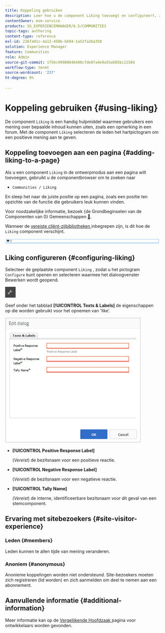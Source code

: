 ```yaml
---
title: Koppeling gebruiken
description: Leer hoe u de component Liking toevoegt en configureert, zodat gebruikers een mening over een bepaald stuk inhoud, zoals een commentaar, kunnen uiten.
contentOwner: msm-service
products: SG_EXPERIENCEMANAGER/6.5/COMMUNITIES
topic-tags: authoring
content-type: reference
exl-id: 226fa91c-4a12-4586-b694-1a52fa2ba358
solution: Experience Manager
feature: Communities
role: Admin
source-git-commit: 1f56c99980846400cfde8fa4e9a55e885bc2258d
workflow-type: tm+mt
source-wordcount: '237'
ht-degree: 0%

---
```


# Koppeling gebruiken {#using-liking}

De component `Liking` is een handig hulpmiddel waarmee gebruikers een mening over bepaalde inhoud kunnen uiten, zoals een opmerking in een forum. Met de component `Liking` selecteren de leden het hartpictogram om een positieve mening aan te geven.

## Koppeling toevoegen aan een pagina {#adding-liking-to-a-page}

Als u een component `Liking` in de ontwerpmodus aan een pagina wilt toevoegen, gebruikt u de componentbrowser om te zoeken naar

* `Communities / Liking`

En sleep het naar de juiste positie op een pagina, zoals een positie ten opzichte van de functie die gebruikers leuk kunnen vinden.

Voor noodzakelijke informatie, bezoek {de Grondbeginselen van de Componenten van 0} Gemeenschappen [&#128279;](basics.md).

Wanneer de [ vereiste cliënt-zijbibliotheken ](essentials-liking.md#essentials-for-client-side) inbegrepen zijn, is dit hoe de `Liking` component verschijnt.

![ houden-component ](assets/liking-component.png)

## Liking configureren {#configuring-liking}

Selecteer de geplaatste component `Liking` , zodat u het pictogram `Configure` kunt openen en selecteren waarmee het dialoogvenster Bewerken wordt geopend.

![ vorm-nieuw ](assets/configure-new.png)

Geef onder het tabblad **[!UICONTROL Texts & Labels]** de eigenschappen op die worden gebruikt voor het opnemen van &#39;like&#39;.

![ vormen-houden ](assets/configure-liking.png)

* **[!UICONTROL Positive Response Label]**

  (*Vereist*) de bezitsnaam voor een positieve reactie.

* **[!UICONTROL Negative Response Label]**

  (*Vereist*) de bezitsnaam voor een negatieve reactie.

* **[!UICONTROL Tally Name]**

  (*Vereist*) de interne, identificeerbare bezitsnaam voor dit geval van een stemcomponent.

## Ervaring met sitebezoekers {#site-visitor-experience}

### Leden {#members}

Leden kunnen te allen tijde van mening veranderen.

### Anoniem {#anonymous}

Anonieme koppelingen worden niet ondersteund. Site-bezoekers moeten zich registreren (lid worden) en zich aanmelden om deel te nemen aan een abonnement.

## Aanvullende informatie {#additional-information}

Meer informatie kan op de [ Vergelijkende Hoofdzaak ](essentials-liking.md) pagina voor ontwikkelaars worden gevonden.
